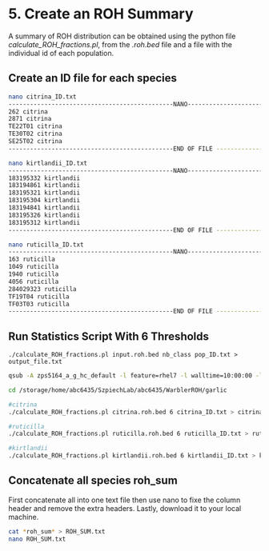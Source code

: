
# 5. Create an ROH Summary

A summary of ROH distribution can be obtained using the python file _calculate_ROH_fractions.pl_, from the  _.roh.bed_  file and a file with the individual id of each population.

## Create an ID file for each species
```bash
nano citrina_ID.txt
----------------------------------------------NANO-------------------------------------------------------
262 citrina  
2871 citrina 
TE22T01 citrina
TE30T02 citrina
SE25T02 citrina
----------------------------------------------END OF FILE ------------------------------------------------

nano kirtlandii_ID.txt
----------------------------------------------NANO-------------------------------------------------------
183195332 kirtlandii 
183194861 kirtlandii 
183195321 kirtlandii 
183195304 kirtlandii  
183194841 kirtlandii
183195326 kirtlandii
183195312 kirtlandii
----------------------------------------------END OF FILE ------------------------------------------------

nano ruticilla_ID.txt
----------------------------------------------NANO-------------------------------------------------------
163 ruticilla
1049 ruticilla
1940 ruticilla
4056 ruticilla
284029323 ruticilla
TF19T04 ruticilla
TF03T03 ruticilla
----------------------------------------------END OF FILE ------------------------------------------------
```

## Run Statistics Script With 6 Thresholds
`./calculate_ROH_fractions.pl input.roh.bed nb_class pop_ID.txt > output_file.txt`
```bash
qsub -A zps5164_a_g_hc_default -l feature=rhel7 -l walltime=10:00:00 -l nodes=1:ppn=1 -l mem=100gb -I

cd /storage/home/abc6435/SzpiechLab/abc6435/WarblerROH/garlic

#citrina
./calculate_ROH_fractions.pl citrina.roh.bed 6 citrina_ID.txt > citrina_roh_sum.txt

#ruticilla
./calculate_ROH_fractions.pl ruticilla.roh.bed 6 ruticilla_ID.txt > ruticilla_roh_sum.txt

#kirtlandii
./calculate_ROH_fractions.pl kirtlandii.roh.bed 6 kirtlandii_ID.txt > kirtlandii_roh_sum.txt

```

## Concatenate all species roh_sum 
First concatenate all into one text file then use nano to fixe the column header and remove the extra headers. Lastly, download it to your local machine. 
```bash
cat *roh_sum* > ROH_SUM.txt
nano ROH_SUM.txt
```

 

